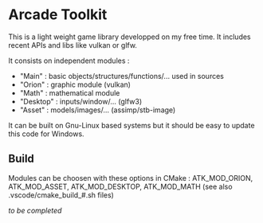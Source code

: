 # Arcade Toolkit

This is a light weight game library developped on my free time. It includes recent APIs and libs like vulkan or glfw.

It consists on independent modules : 
- "Main" : basic objects/structures/functions/... used in sources
- "Orion" : graphic module (vulkan)
- "Math" : mathematical module
- "Desktop" : inputs/window/... (glfw3)
- "Asset" : models/images/... (assimp/stb-image)

It can be built on Gnu-Linux based systems but it should be easy to update this code for Windows.

## Build

Modules can be choosen with these options in CMake : ATK_MOD_ORION, ATK_MOD_ASSET, ATK_MOD_DESKTOP, ATK_MOD_MATH 
(see also .vscode/cmake_build_#.sh files)

_to be completed_
